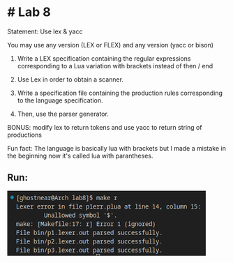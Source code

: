 # # Lab 8

Statement: Use lex & yacc

You may use any version (LEX or FLEX) and any version (yacc or bison)

1) Write a LEX specification containing the regular expressions corresponding to a Lua variation with brackets instead of then / end 

2) Use Lex in order to obtain a scanner.

3) Write a specification file containing the production rules corresponding to the language specification.

4) Then, use the parser generator.

BONUS: modify lex to return tokens and use yacc to return string of productions

Fun fact: The language is basically lua with brackets but I made a mistake in the beginning now it's called lua with parantheses.

## Run:

![run](./run.png)